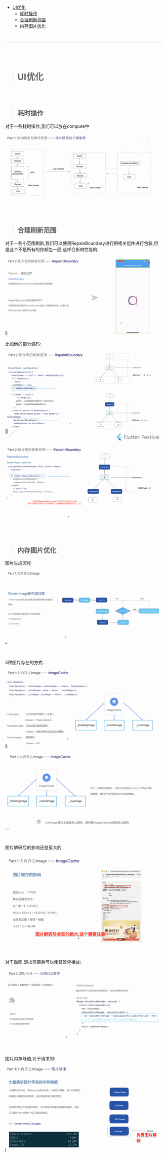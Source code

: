 >
- [UI优化](#UI优化)
	- [耗时操作](#耗时操作)
	- [合理刷新范围](#合理刷新范围)
	- [内存图片优化](#内存图片优化)

<br/>

***
<br/><br/>

> <h1 id='UI优化'>UI优化</h1>


<br/><br/>

> <h2 id='耗时操作'>耗时操作</h2>

对于一些耗时操作,我们可以放在compute中


![flutter1_70](./../Pictures/flutter1_70.png)



<br/><br/>

> <h2 id='合理刷新范围'>合理刷新范围</h2>

对于一些小范围刷新,我们可以使用RepainBoundary进行把相关组件进行包装,但是这个不是所有的你都包一层,这样会影响性能的.

![flutter1_71](./../Pictures/flutter1_71.png)



比如他的部分源码:

![flutter1_72](./../Pictures/flutter1_72.png)


![flutter1_73](./../Pictures/flutter1_73.png)


<br/><br/>

> <h2 id='内存图片优化'>内存图片优化</h2>

图片生成流程

![flutter1_74](./../Pictures/flutter1_74.png)

<br/>

3种图片存在的方式:

![flutter1_75](./../Pictures/flutter1_75.png)


![flutter1_76](./../Pictures/flutter1_76.png)


<br/>

图片解码后的影响还是蛮大的:

![flutter1_77](./../Pictures/flutter1_77.png)


<br/>

对于动图,滚出屏幕后可以使其暂停播放:


![flutter1_78](./../Pictures/flutter1_78.png)

<br/>

图片内存峰值,对于请求的:

![flutter1_79](./../Pictures/flutter1_79.png)


<br/><br/>

> <h2 id=''></h2>


<br/><br/>

> <h2 id=''></h2>



<br/><br/>

> <h2 id=''></h2>











<br/><br/>

> <h2 id=''></h2>


<br/><br/>

> <h2 id=''></h2>













![flutter1_7](./../Pictures/flutter1_7.png)

![flutter1_7](./../Pictures/flutter1_7.png)

